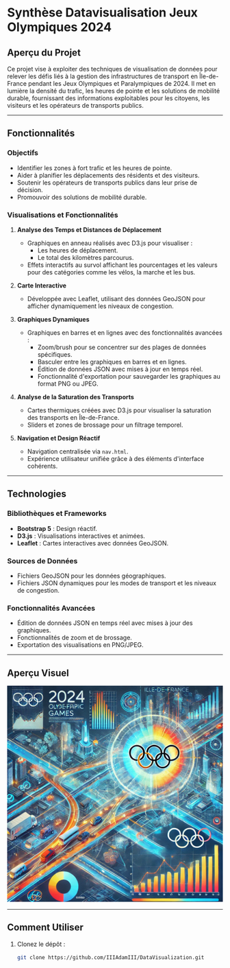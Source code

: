 # Synthèse Datavisualisation Jeux Olympiques 2024

## Aperçu du Projet

Ce projet vise à exploiter des techniques de visualisation de données pour relever les défis liés à la gestion des infrastructures de transport en Île-de-France pendant les Jeux Olympiques et Paralympiques de 2024. Il met en lumière la densité du trafic, les heures de pointe et les solutions de mobilité durable, fournissant des informations exploitables pour les citoyens, les visiteurs et les opérateurs de transports publics.

---

## Fonctionnalités

### Objectifs

- Identifier les zones à fort trafic et les heures de pointe.
- Aider à planifier les déplacements des résidents et des visiteurs.
- Soutenir les opérateurs de transports publics dans leur prise de décision.
- Promouvoir des solutions de mobilité durable.

### Visualisations et Fonctionnalités

1. **Analyse des Temps et Distances de Déplacement**

   - Graphiques en anneau réalisés avec D3.js pour visualiser :
     - Les heures de déplacement.
     - Le total des kilomètres parcourus.
   - Effets interactifs au survol affichant les pourcentages et les valeurs pour des catégories comme les vélos, la marche et les bus.

2. **Carte Interactive**

   - Développée avec Leaflet, utilisant des données GeoJSON pour afficher dynamiquement les niveaux de congestion.

3. **Graphiques Dynamiques**

   - Graphiques en barres et en lignes avec des fonctionnalités avancées :
     - Zoom/brush pour se concentrer sur des plages de données spécifiques.
     - Basculer entre les graphiques en barres et en lignes.
     - Édition de données JSON avec mises à jour en temps réel.
     - Fonctionnalité d'exportation pour sauvegarder les graphiques au format PNG ou JPEG.

4. **Analyse de la Saturation des Transports**

   - Cartes thermiques créées avec D3.js pour visualiser la saturation des transports en Île-de-France.
   - Sliders et zones de brossage pour un filtrage temporel.

5. **Navigation et Design Réactif**
   - Navigation centralisée via `nav.html`.
   - Expérience utilisateur unifiée grâce à des éléments d'interface cohérents.

---

## Technologies

### Bibliothèques et Frameworks

- **Bootstrap 5** : Design réactif.
- **D3.js** : Visualisations interactives et animées.
- **Leaflet** : Cartes interactives avec données GeoJSON.

### Sources de Données

- Fichiers GeoJSON pour les données géographiques.
- Fichiers JSON dynamiques pour les modes de transport et les niveaux de congestion.

### Fonctionnalités Avancées

- Édition de données JSON en temps réel avec mises à jour des graphiques.
- Fonctionnalités de zoom et de brossage.
- Exportation des visualisations en PNG/JPEG.

---

## Aperçu Visuel

![Aperçu des Visualisations](gallery/17-teaser.png)

---

## Comment Utiliser

1. Clonez le dépôt :
   ```bash
   git clone https://github.com/IIIAdamIII/DataVisualization.git
   ```
